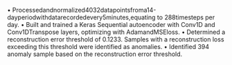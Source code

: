  • Processedandnormalized4032datapointsfroma14-dayperiodwithdatarecordedevery5minutes,equating
 to 288timesteps per day.
 • Built and trained a Keras Sequential autoencoder with Conv1D and Conv1DTranspose layers, optimizing with
 AdamandMSEloss.
 • Determined a reconstruction error threshold of 0.1233. Samples with a reconstruction loss exceeding this threshold were identified as anomalies.
 • Identified 394 anomaly sample based on the reconstruction error threshold.
